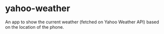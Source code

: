 # yahoo-weather
An app to show the current weather (fetched on Yahoo Weather API) based on the location of the phone.  
